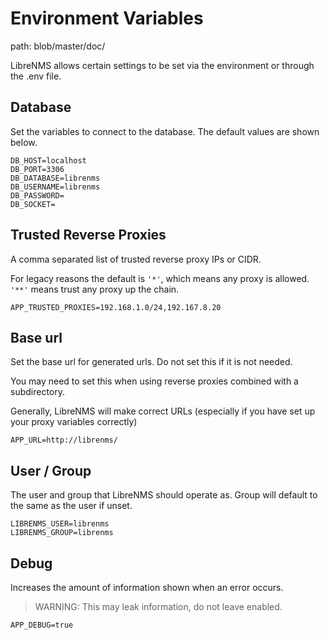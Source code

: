 # Environment Variables
path: blob/master/doc/

LibreNMS allows certain settings to be set via the environment or through the .env file.

## Database

Set the variables to connect to the database.  The default values are shown below.

```dotenv
DB_HOST=localhost
DB_PORT=3306
DB_DATABASE=librenms
DB_USERNAME=librenms
DB_PASSWORD=
DB_SOCKET=

```

## Trusted Reverse Proxies

A comma separated list of trusted reverse proxy IPs or CIDR.

For legacy reasons the default is `'*'`, which means any proxy is allowed.
`'**'` means trust any proxy up the chain.

```dotenv
APP_TRUSTED_PROXIES=192.168.1.0/24,192.167.8.20
```

## Base url

Set the base url for generated urls. Do not set this if it is not needed.

You may need to set this when using reverse proxies combined with a subdirectory.

Generally, LibreNMS will make correct URLs (especially if you have set up your proxy variables correctly)

```dotenv
APP_URL=http://librenms/
```

## User / Group

The user and group that LibreNMS should operate as.
Group will default to the same as the user if unset.

```dotenv
LIBRENMS_USER=librenms
LIBRENMS_GROUP=librenms
```

## Debug

Increases the amount of information shown when an error occurs.
> WARNING: This may leak information, do not leave enabled.

```dotenv
APP_DEBUG=true
```

